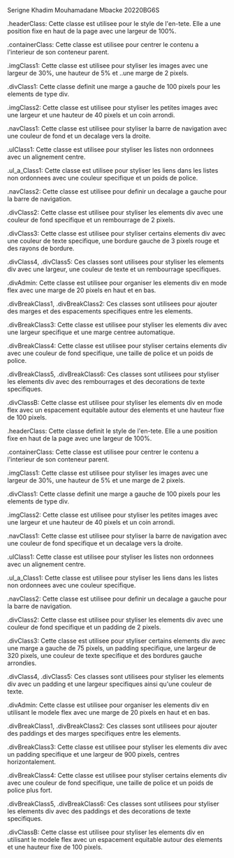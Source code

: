 Serigne Khadim Mouhamadane Mbacke
20220BG6S

.headerClass: Cette classe est utilisee pour le style de l'en-tete. Elle a une position fixe en haut de la page avec une largeur de 100%.

.containerClass: Cette classe est utilisee pour centrer le contenu a l'interieur de son conteneur parent.

.imgClass1: Cette classe est utilisee pour styliser les images avec une largeur de 30%, une hauteur de 5% et ..une marge de 2 pixels.

.divClass1: Cette classe definit une marge a gauche de 100 pixels pour les elements de type div.

.imgClass2: Cette classe est utilisee pour styliser les petites images avec une largeur et une hauteur de 40 pixels et un coin arrondi.

.navClass1: Cette classe est utilisee pour styliser la barre de navigation avec une couleur de fond et un decalage vers la droite.

.ulClass1: Cette classe est utilisee pour styliser les listes non ordonnees avec un alignement centre.

.ul_a_Class1: Cette classe est utilisee pour styliser les liens dans les listes non ordonnees avec une couleur specifique et un poids de police.

.navClass2: Cette classe est utilisee pour definir un decalage a gauche pour la barre de navigation.

.divClass2: Cette classe est utilisee pour styliser les elements div avec une couleur de fond specifique et un rembourrage de 2 pixels.

.divClass3: Cette classe est utilisee pour styliser certains elements div avec une couleur de texte specifique, une bordure gauche de 3 pixels rouge et des rayons de bordure.

.divClass4, .divClass5: Ces classes sont utilisees pour styliser les elements div avec une largeur, une couleur de texte et un rembourrage specifiques.

.divAdmin: Cette classe est utilisee pour organiser les elements div en mode flex avec une marge de 20 pixels en haut et en bas.

.divBreakClass1, .divBreakClass2: Ces classes sont utilisees pour ajouter des marges et des espacements specifiques entre les elements.

.divBreakClass3: Cette classe est utilisee pour styliser les elements div avec une largeur specifique et une marge centree automatique.

.divBreakClass4: Cette classe est utilisee pour styliser certains elements div avec une couleur de fond specifique, une taille de police et un poids de police.

.divBreakClass5, .divBreakClass6: Ces classes sont utilisees pour styliser les elements div avec des rembourrages et des decorations de texte specifiques.

.divClassB: Cette classe est utilisee pour styliser les elements div en mode flex avec un espacement equitable autour des elements et une hauteur fixe de 100 pixels.

.headerClass: Cette classe definit le style de l'en-tete. Elle a une position fixe en haut de la page avec une largeur de 100%.

.containerClass: Cette classe est utilisee pour centrer le contenu a l'interieur de son conteneur parent.

.imgClass1: Cette classe est utilisee pour styliser les images avec une largeur de 30%, une hauteur de 5% et une marge de 2 pixels.

.divClass1: Cette classe definit une marge a gauche de 100 pixels pour les elements de type div.

.imgClass2: Cette classe est utilisee pour styliser les petites images avec une largeur et une hauteur de 40 pixels et un coin arrondi.

.navClass1: Cette classe est utilisee pour styliser la barre de navigation avec une couleur de fond specifique et un decalage vers la droite.

.ulClass1: Cette classe est utilisee pour styliser les listes non ordonnees avec un alignement centre.

.ul_a_Class1: Cette classe est utilisee pour styliser les liens dans les listes non ordonnees avec une couleur specifique.

.navClass2: Cette classe est utilisee pour definir un decalage a gauche pour la barre de navigation.

.divClass2: Cette classe est utilisee pour styliser les elements div avec une couleur de fond specifique et un padding de 2 pixels.

.divClass3: Cette classe est utilisee pour styliser certains elements div avec une marge a gauche de 75 pixels, un padding specifique, une largeur de 320 pixels, une couleur de texte specifique et des bordures gauche arrondies.

.divClass4, .divClass5: Ces classes sont utilisees pour styliser les elements div avec un padding et une largeur specifiques ainsi qu'une couleur de texte.

.divAdmin: Cette classe est utilisee pour organiser les elements div en utilisant le modele flex avec une marge de 20 pixels en haut et en bas.

.divBreakClass1, .divBreakClass2: Ces classes sont utilisees pour ajouter des paddings et des marges specifiques entre les elements.

.divBreakClass3: Cette classe est utilisee pour styliser les elements div avec un padding specifique et une largeur de 900 pixels, centres horizontalement.

.divBreakClass4: Cette classe est utilisee pour styliser certains elements div avec une couleur de fond specifique, une taille de police et un poids de police plus fort.

.divBreakClass5, .divBreakClass6: Ces classes sont utilisees pour styliser les elements div avec des paddings et des decorations de texte specifiques.

.divClassB: Cette classe est utilisee pour styliser les elements div en utilisant le modele flex avec un espacement equitable autour des elements et une hauteur fixe de 100 pixels.